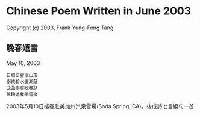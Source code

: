 # Chinese Poem Written in June 2003
Copyright (c) 2003, Frank Yung-Fong Tang

## 晚春嬉雪
May 10, 2003

```
日照白雪現山形
樹繞碧水畫湖蔭
曲曲車痕晚春路
蹄蹄邀我攀霜嶺
```
2003年5月10日攜眷赴美加州汽泉雪場(Soda Spring, CA)，後成詩七言絕句一首

